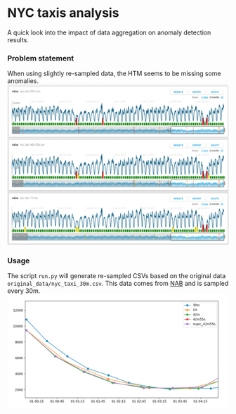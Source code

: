 # NYC taxis analysis

A quick look into the impact of data aggregation on anomaly detection results.

### Problem statement
When using slightly re-sampled data, the HTM seems to be missing some anomalies.
![nyc taxi data aggregations](https://raw.githubusercontent.com/marionleborgne/nyc-taxi-analysis/master/assets/problem.png)


### Usage
The script `run.py` will generate re-sampled CSVs based on the original data 
`original_data/nyc_taxi_30m.csv`. This data comes from [NAB](https://github.com/numenta/NAB/blob/master/data/realKnownCause/nyc_taxi.csv) and is sampled every 30m.
![nyc taxi data aggregations](https://raw.githubusercontent.com/marionleborgne/nyc-taxi-analysis/master/assets/nyc-aggregations.png)


